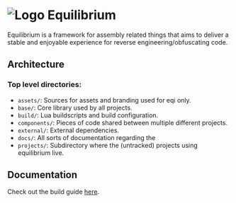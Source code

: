# ![Logo](https://i.imgur.com/l2bqQgT.png) Equilibrium

Equilibrium is a framework for assembly related things that aims to deliver a stable and enjoyable experience for reverse engineering/obfuscating code.

## Architecture
### Top level directories:
* `assets/`: Sources for assets and branding used for eqi only.
* `base/`: Core library used by all projects.
* `build/`: Lua buildscripts and build configuration.
* `components/`: Pieces of code shared between multiple different projects.
* `external/`: External dependencies.
* `docs/`: All sorts of documentation regarding the
* `projects/`: Subdirectory where the (untracked) projects using equilibrium live.

## Documentation
Check out the build guide [here](docs/building.md).
